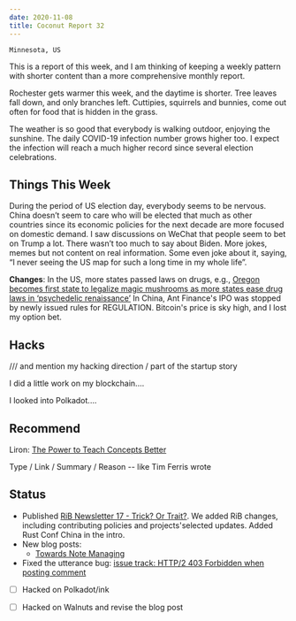```yaml
---
date: 2020-11-08
title: Coconut Report 32
---
```


`Minnesota, US`


This is a report of this week, and I am thinking of
keeping a weekly pattern with shorter content than
a more comprehensive monthly report.

Rochester gets warmer this week, and the daytime is shorter.
Tree leaves fall down, and only branches left.
Cuttipies, squirrels and bunnies, come out often
for food that is hidden in the grass.

The weather is so good that everybody is walking outdoor,
enjoying the sunshine.
The daily COVID-19 infection number grows higher too.
I expect the infection will reach a much higher record
since several election celebrations.


## Things This Week


During the period of US election day, everybody seems to be nervous.
China doesn’t seem to care who will be elected that
much as other countries since its economic policies
for the next decade are more focused on domestic demand.
I saw discussions on WeChat that people seem to bet on Trump a lot.
There wasn’t too much to say about Biden.
More jokes, memes but not content on real information.
Some even joke about it, saying,
“I never seeing the US map for such a long time in my whole life”.

**Changes**:
In the US, more states passed laws on drugs, e.g.,
[Oregon becomes first state to legalize magic mushrooms as more states ease drug laws in ‘psychedelic renaissance’](https://www.cnbc.com/2020/11/04/oregon-becomes-first-state-to-legalize-magic-mushrooms-as-more-states-ease-drug-laws.html)
In China, Ant Finance's IPO was stopped by
newly issued rules for REGULATION.
Bitcoin's price is sky high, and I lost my option bet.

## Hacks

/// and mention my hacking direction / part of the startup story

I did a little work on my blockchain....

I looked into Polkadot....


## Recommend

Liron: [The Power to Teach Concepts Better](https://www.lesswrong.com/posts/CD2kRisJcdBRLhrC5/the-power-to-teach-concepts-better)

Type / Link / Summary / Reason -- like Tim Ferris wrote



## Status

- Published [RiB Newsletter 17 - Trick? Or Trait?](https://rustinblockchain.org/newsletters/2020-11-04-trick-or-trait/).
  We added RiB changes, including contributing policies and projects'selected updates.
  Added Rust Conf China in the intro.
- New blog posts:
  - [Towards Note Managing](/posts/towards-notes-managing)
- Fixed the utterance bug: [issue track: HTTP/2 403 Forbidden when posting comment](https://github.com/utterance/utterances/issues/418)
- [ ] Hacked on Polkadot/ink
- [ ] Hacked on Walnuts and revise the blog post






